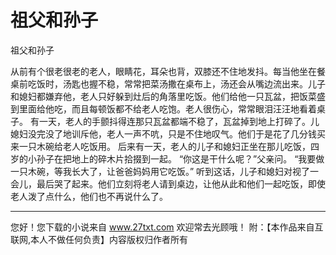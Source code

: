 # 祖父和孙子

祖父和孙子 

从前有个很老很老的老人，眼睛花，耳朵也背，双膝还不住地发抖。每当他坐在餐桌前吃饭时，汤匙也握不稳，常常把菜汤撒在桌布上，汤还会从嘴边流出来。儿子和媳妇都嫌弃他，老人只好躲到灶后的角落里吃饭。他们给他一只瓦盆，把饭菜盛到里面给他吃，而且每顿饭都不给老人吃饱。老人很伤心，常常眼泪汪汪地看着桌子。 
有一天，老人的手颤抖得连那只瓦盆都端不稳了，瓦盆掉到地上打碎了。儿媳妇没完没了地训斥他，老人一声不吭，只是不住地叹气。他们于是花了几分钱买来一只木碗给老人吃饭用。 
后来有一天，老人的儿子和媳妇正坐在那儿吃饭，四岁的小孙子在把地上的碎木片拾掇到一起。 
“你这是干什么呢？”父亲问。 
“我要做一只木碗，等我长大了，让爸爸妈妈用它吃饭。” 
听到这话，儿子和媳妇对视了一会儿，最后哭了起来。他们立刻将老人请到桌边，让他从此和他们一起吃饭，即使老人泼了点什么，他们也不再说什么了。 

                  
--------------------
您好！您下载的小说来自 www.27txt.com 欢迎常去光顾哦！
附：【本作品来自互联网,本人不做任何负责】内容版权归作者所有